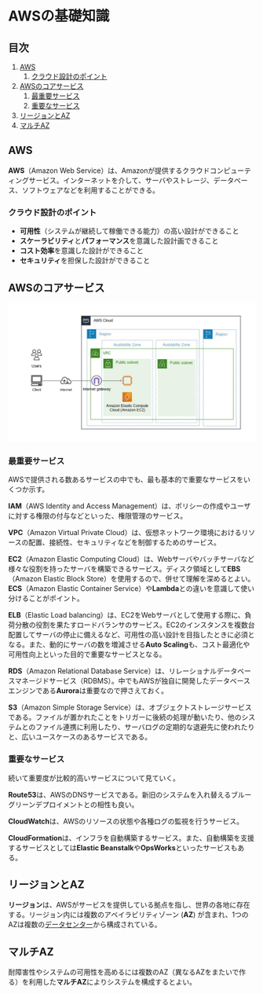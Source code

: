 # AWSの基礎知識


## 目次

1. [AWS](#aws)
	1. [クラウド設計のポイント](#クラウド設計のポイント)
1. [AWSのコアサービス](#awsのコアサービス)
	1. [最重要サービス](#最重要サービス)
	1. [重要なサービス](#重要なサービス)
1. [リージョンとAZ](#リージョンとaz)
1. [マルチAZ](#マルチaz)


## AWS

**AWS**（Amazon Web Service）は、Amazonが提供するクラウドコンピューティングサービス。インターネットを介して、サーバやストレージ、データベース、ソフトウェアなどを利用することができる。

### クラウド設計のポイント

- **可用性**（システムが継続して稼働できる能力）の高い設計ができること
- **スケーラビリティ**と**パフォーマンス**を意識した設計画できること
- **コスト効率**を意識した設計ができること
- **セキュリティ**を担保した設計ができること


## AWSのコアサービス

![AWSの構成サンプル](/note/aws/images/sample_architecture.jpg)

### 最重要サービス

AWSで提供される数あるサービスの中でも、最も基本的で重要なサービスをいくつか示す。

**IAM**（AWS Identity and Access Management）は、ポリシーの作成やユーザに対する権限の付与などといった、権限管理のサービス。

**VPC**（Amazon Virtual Private Cloud）は、仮想ネットワーク環境におけるリソースの配置、接続性、セキュリティなどを制御するためのサービス。

**EC2**（Amazon Elastic Computing Cloud）は、Webサーバやバッチサーバなど様々な役割を持ったサーバを構築できるサービス。ディスク領域として**EBS**（Amazon Elastic Block Store）を使用するので、併せて理解を深めるとよい。**ECS**（Amazon Elastic Container Service）や**Lambda**との違いを意識して使い分けることがポイント。

**ELB**（Elastic Load balancing）は、EC2をWebサーバとして使用する際に、負荷分散の役割を果たすロードバランサのサービス。EC2のインスタンスを複数台配置してサーバの停止に備えるなど、可用性の高い設計を目指したときに必須となる。また、動的にサーバの数を増減させる**Auto Scaling**も、コスト最適化や可用性向上といった目的で重要なサービスとなる。

**RDS**（Amazon Relational Database Service）は、リレーショナルデータベースマネージドサービス（RDBMS）。中でもAWSが独自に開発したデータベースエンジンである**Aurora**は重要なので押さえておく。

**S3**（Amazon Simple Storage Service）は、オブジェクトストレージサービスである。ファイルが置かれたことをトリガーに後続の処理が動いたり、他のシステムとのファイル連携に利用したり、サーバログの定期的な退避先に使われたりと、広いユースケースのあるサービスである。

### 重要なサービス

続いて重要度が比較的高いサービスについて見ていく。

**Route53**は、AWSのDNSサービスである。新旧のシステムを入れ替えるブルーグリーンデプロイメントとの相性も良い。

**CloudWatch**は、AWSのリソースの状態や各種ログの監視を行うサービス。

**CloudFormation**は、インフラを自動構築するサービス。また、自動構築を支援するサービスとしては**Elastic Beanstalk**や**OpsWorks**といったサービスもある。


## リージョンとAZ

**リージョン**は、AWSがサービスを提供している拠点を指し、世界の各地に存在する。リージョン内には複数のアベイラビリティゾーン (**AZ**) が含まれ、1つのAZは複数の[データセンター](/note/internet/chapters/01_basic_knowledge_of_network.ja.md#データセンター)から構成されている。


## マルチAZ

耐障害性やシステムの可用性を高めるには複数のAZ（異なるAZをまたいで作る）を利用した**マルチAZ**によりシステムを構成するとよい。
